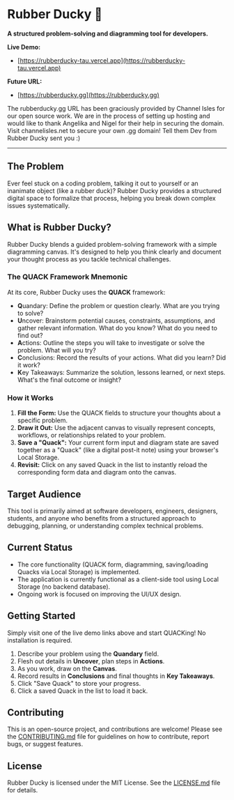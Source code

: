 # Rubber Ducky 🦆

**A structured problem-solving and diagramming tool for developers.**

**Live Demo:**
* [https://rubberducky-tau.vercel.app](https://rubberducky-tau.vercel.app)

**Future URL:**
* [https://rubberducky.gg](https://rubberducky.gg)

The rubberducky.gg URL has been graciously provided by Channel Isles for our open source work. We are in the process of setting up hosting and would like to thank Angelika and Nigel for their help in securing the domain. Visit channelisles.net to secure your own .gg domain! Tell them Dev from Rubber Ducky sent you :)

---

## The Problem

Ever feel stuck on a coding problem, talking it out to yourself or an inanimate object (like a rubber duck)? Rubber Ducky provides a structured digital space to formalize that process, helping you break down complex issues systematically.

## What is Rubber Ducky?

Rubber Ducky blends a guided problem-solving framework with a simple diagramming canvas. It's designed to help you think clearly and document your thought process as you tackle technical challenges.

### The QUACK Framework  Mnemonic

At its core, Rubber Ducky uses the **QUACK** framework:

* **Q**uandary: Define the problem or question clearly. What are you trying to solve?
* **U**ncover: Brainstorm potential causes, constraints, assumptions, and gather relevant information. What do you know? What do you need to find out?
* **A**ctions: Outline the steps you will take to investigate or solve the problem. What will you try?
* **C**onclusions: Record the results of your actions. What did you learn? Did it work?
* **K**ey Takeaways: Summarize the solution, lessons learned, or next steps. What's the final outcome or insight?

### How it Works

1.  **Fill the Form:** Use the QUACK fields to structure your thoughts about a specific problem.
2.  **Draw it Out:** Use the adjacent canvas to visually represent concepts, workflows, or relationships related to your problem.
3.  **Save a "Quack":** Your current form input and diagram state are saved together as a "Quack" (like a digital post-it note) using your browser's Local Storage.
4.  **Revisit:** Click on any saved Quack in the list to instantly reload the corresponding form data and diagram onto the canvas.

## Target Audience

This tool is primarily aimed at software developers, engineers, designers, students, and anyone who benefits from a structured approach to debugging, planning, or understanding complex technical problems.

## Current Status

* The core functionality (QUACK form, diagramming, saving/loading Quacks via Local Storage) is implemented.
* The application is currently functional as a client-side tool using Local Storage (no backend database).
* Ongoing work is focused on improving the UI/UX design.

## Getting Started

Simply visit one of the live demo links above and start QUACKing! No installation is required.

1.  Describe your problem using the **Quandary** field.
2.  Flesh out details in **Uncover**, plan steps in **Actions**.
3.  As you work, draw on the **Canvas**.
4.  Record results in **Conclusions** and final thoughts in **Key Takeaways**.
5.  Click "Save Quack" to store your progress.
6.  Click a saved Quack in the list to load it back.

## Contributing

This is an open-source project, and contributions are welcome! Please see the [CONTRIBUTING.md](CONTRIBUTING.md) file for guidelines on how to contribute, report bugs, or suggest features.

## License

Rubber Ducky is licensed under the MIT License. See the [LICENSE.md](LICENSE.md) file for details.
